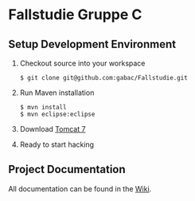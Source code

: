 # Fallstudie Gruppe C

## Setup Development Environment

1.  Checkout source into your workspace

    ```
    $ git clone git@github.com:gabac/Fallstudie.git
    ```

2.  Run Maven installation

    ```
    $ mvn install
    $ mvn eclipse:eclipse
    ```

3. Download [Tomcat 7](http://tomcat.apache.org/download-70.cgi)


4.  Ready to start hacking


## Project Documentation

All documentation can be found in the [Wiki](https://github.com/gabac/Fallstudie/wiki).
